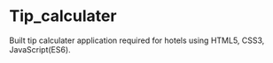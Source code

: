 # Tip_calculater
Built tip calculater application required for hotels using HTML5, CSS3, JavaScript(ES6).
